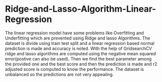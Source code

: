 # Ridge-and-Lasso-Algorithm-Linear-Regression

The linear regression model have some problems like Overfitting and Underfitting which are prevented using Ridge and lasso Algorithms. 
The dataset is divide using train test split and a linear regression based normal prediction is made and accuracy is noted.
With the help of GridsearchCV ridge and lasso algorithms are computed using the negative mean squared error(postive can also be used).
Then we find the best parameter among the provided one and the best score and then the prediction is made and r2 adjusted score is computed to know the performance.
The dataset is unbalanced so the predictions are not very appealing.

